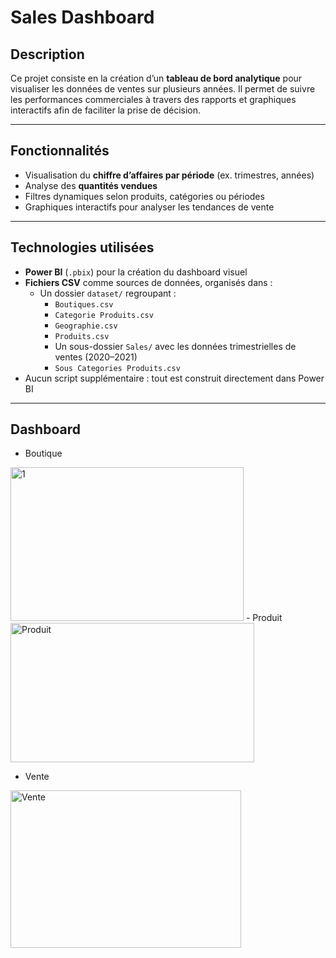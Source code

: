 # Sales Dashboard

## Description

Ce projet consiste en la création d’un **tableau de bord analytique** pour visualiser les données de ventes sur plusieurs années. Il permet de suivre les performances commerciales à travers des rapports et graphiques interactifs afin de faciliter la prise de décision.

---

## Fonctionnalités

- Visualisation du **chiffre d’affaires par période** (ex. trimestres, années)  
- Analyse des **quantités vendues**  
- Filtres dynamiques selon produits, catégories ou périodes  
- Graphiques interactifs pour analyser les tendances de vente  

---

## Technologies utilisées

- **Power BI** (`.pbix`) pour la création du dashboard visuel  
- **Fichiers CSV** comme sources de données, organisés dans :
  - Un dossier `dataset/` regroupant :
    - `Boutiques.csv`
    - `Categorie Produits.csv`
    - `Geographie.csv`
    - `Produits.csv`
    - Un sous-dossier `Sales/` avec les données trimestrielles de ventes (2020–2021)
    - `Sous Categories Produits.csv`
- Aucun script supplémentaire : tout est construit directement dans Power BI

---
## Dashboard

- Boutique
<img width="373" height="246" alt="1" src="https://github.com/user-attachments/assets/d23ce75e-7eca-4870-8450-5bd9636eafcb" />
- Produit
<img width="390" height="223" alt="Produit" src="https://github.com/user-attachments/assets/8dc81e36-92dd-4321-b93c-46a38c4f9305" />

- Vente
<img width="369" height="252" alt="Vente" src="https://github.com/user-attachments/assets/4fa9c0c3-b877-4581-b88e-164f1cd162e6" />

  
